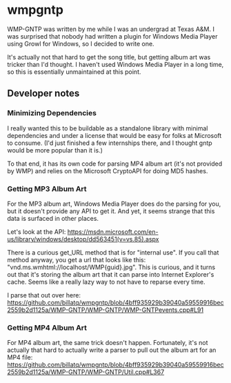 # wmpgntp

WMP-GNTP was written by me while I was an undergrad at Texas A&M. I was surprised that nobody had written a plugin for Windows Media Player using Growl for Windows, so I decided to write one.

It's actually not that hard to get the song title, but getting album art was tricker than I'd thought. I haven't used Windows Media Player in a long time, so this is essentially unmaintained at this point.

## Developer notes

### Minimizing Dependencies
I really wanted this to be buildable as a standalone library with minimal dependencies and under a license that would be easy for folks at Microsoft to consume. (I'd just finished a few internships there, and I thought gntp would be more popular than it is.)

To that end, it has its own code for parsing MP4 album art (it's not provided by WMP) and relies on the Microsoft CryptoAPI for doing MD5 hashes.

### Getting MP3 Album Art
For the MP3 album art, Windows Media Player does do the parsing for you, but it doesn't provide any API to get it. And yet, it seems strange that this data is surfaced in other places.

Let's look at the API: https://msdn.microsoft.com/en-us/library/windows/desktop/dd563451(v=vs.85).aspx

There is a curious get_URL method that is for "internal use". If you call that method anyway, you get a url that looks like this: "vnd.ms.wmhtml://localhost/WMP{guid}.jpg". This is curious, and it turns out that it's storing the album art that it can parse into Internet Explorer's cache. Seems like a really lazy way to not have to reparse every time.

I parse that out over here: https://github.com/billatq/wmpgntp/blob/4bff935929b39040a59559916bec2559b2d1125a/WMP-GNTP/WMP-GNTP/WMP-GNTPevents.cpp#L91

### Getting MP4 Album Art
For MP4 album art, the same trick doesn't happen. Fortunately, it's not actually that hard to actually write a parser to pull out the album art for an MP4 file: https://github.com/billatq/wmpgntp/blob/4bff935929b39040a59559916bec2559b2d1125a/WMP-GNTP/WMP-GNTP/Util.cpp#L367


